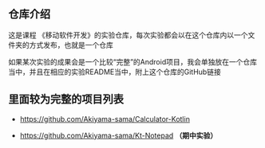 ## 仓库介绍

这是课程 《移动软件开发》的实验仓库，每次实验都会以在这个仓库内以一个文件夹的方式发布，也就是一个仓库

如果某次实验的成果会是一个比较“完整”的Android项目，我会单独放在一个仓库当中，并且在相应的实验README当中，附上这个仓库的GitHub链接

## 里面较为完整的项目列表

 - https://github.com/Akiyama-sama/Calculator-Kotlin

- https://github.com/Akiyama-sama/Kt-Notepad  **（期中实验）**

